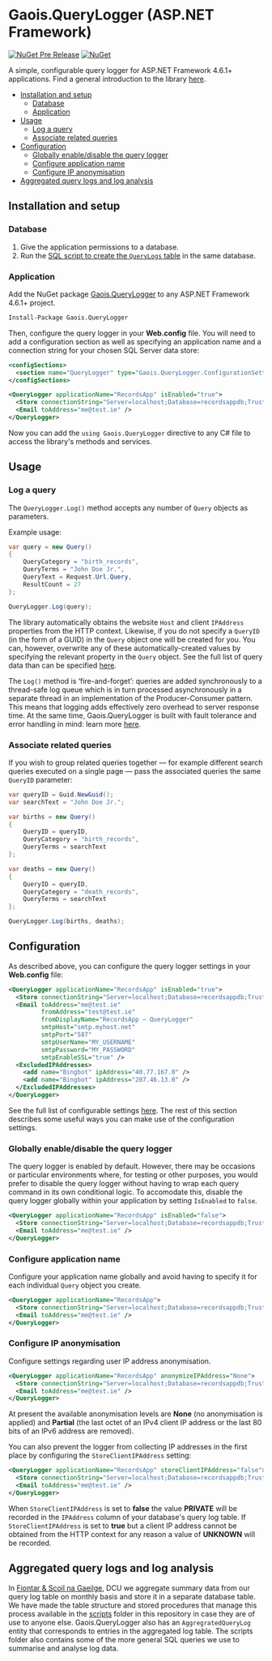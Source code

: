 # Gaois.QueryLogger (ASP.NET Framework)

[![NuGet Pre Release](https://img.shields.io/nuget/vpre/Gaois.QueryLogger.svg)](https://www.nuget.org/packages/Gaois.QueryLogger/)
[![NuGet](https://img.shields.io/nuget/dt/Gaois.QueryLogger.svg)](https://www.nuget.org/packages/Gaois.QueryLogger/)

A simple, configurable query logger for ASP.NET Framework 4.6.1+ applications. Find a general introduction to the library [here](https://github.com/gaois/Gaois.QueryLogger).

- [Installation and setup](#installation-and-setup)
  - [Database](#database)
  - [Application](#application)
- [Usage](#usage)
  - [Log a query](#log-a-query)
  - [Associate related queries](#associate-related-queries)
- [Configuration](#configuration)
  - [Globally enable/disable the query logger](#globally-enabledisable-the-query-logger)
  - [Configure application name](#configure-application-name)
  - [Configure IP anonymisation](#configure-ip-anonymisation)
- [Aggregated query logs and log analysis](#aggregated-query-logs-and-log-analysis)

## Installation and setup

### Database

1. Give the application permissions to a database.
2. Run the [SQL script to create the `QueryLogs` table](https://github.com/gaois/Gaois.QueryLogger/tree/master/scripts) in the same database.

### Application

Add the NuGet package [Gaois.QueryLogger](https://www.nuget.org/packages/Gaois.QueryLogger/) to any ASP.NET Framework 4.6.1+ project.

```cmd
Install-Package Gaois.QueryLogger
```

Then, configure the query logger in your **Web.config** file. You will need to add a configuration section as well as specifying an application name and a connection string for your chosen SQL Server data store:

```xml
<configSections>
  <section name="QueryLogger" type="Gaois.QueryLogger.ConfigurationSettings, Gaois.QueryLogger" />
</configSections>
```
```xml
<QueryLogger applicationName="RecordsApp" isEnabled="true">
  <Store connectionString="Server=localhost;Database=recordsappdb;Trusted_Connection=True;" />
  <Email toAddress="me@test.ie" />
</QueryLogger>
```

Now you can add the `using Gaois.QueryLogger` directive to any C# file to access the library's methods and services.

## Usage

### Log a query

The `QueryLogger.Log()` method accepts any number of `Query` objects as parameters.

Example usage:

```csharp
var query = new Query()
{
    QueryCategory = "birth_records",
    QueryTerms = "John Doe Jr.",
    QueryText = Request.Url.Query,
    ResultCount = 27
};

QueryLogger.Log(query);
```

The library automatically obtains the website `Host` and client `IPAddress` properties from the HTTP context. Likewise, if you do not specify a `QueryID` (in the form of a GUID) in the `Query` object one will be created for you. You can, however, overwrite any of these automatically-created values by specifying the relevant property in the `Query` object. See the full list of query data than can be specified [here](https://github.com/gaois/Gaois.QueryLogger/blob/master/docs/LOGDATA.md).

The `Log()` method is ‘fire-and-forget’: queries are added synchronously to a thread-safe log queue which is in turn processed asynchronously in a separate thread in an implementation of the Producer-Consumer pattern. This means that logging adds effectively zero overhead to server response time. At the same time, Gaois.QueryLogger is built with fault tolerance and error handling in mind: learn more [here](./FAULTTOLERANCE.md).

### Associate related queries

If you wish to group related queries together — for example different search queries executed on a single page — pass the associated queries the same `QueryID` parameter:

```csharp
var queryID = Guid.NewGuid();
var searchText = "John Doe Jr.";

var births = new Query()
{
    QueryID = queryID,
    QueryCategory = "birth_records",
    QueryTerms = searchText
};

var deaths = new Query()
{
    QueryID = queryID,
    QueryCategory = "death_records",
    QueryTerms = searchText
};

QueryLogger.Log(births, deaths);
```

## Configuration

As described above, you can configure the query logger settings in your **Web.config** file:

```xml
<QueryLogger applicationName="RecordsApp" isEnabled="true">
  <Store connectionString="Server=localhost;Database=recordsappdb;Trusted_Connection=True;" />
  <Email toAddress="me@test.ie"
         fromAddress="test@test.ie"
         fromDisplayName="RecordsApp — QueryLogger"
         smtpHost="smtp.myhost.net"
         smtpPort="587"
         smtpUserName="MY_USERNAME"
         smtpPassword="MY_PASSWORD"
         smtpEnableSSL="true" />
  <ExcludedIPAddresses>
    <add name="Bingbot" ipAddress="40.77.167.0" />
    <add name="Bingbot" ipAddress="207.46.13.0" />
  </ExcludedIPAddresses>
</QueryLogger>
```

See the full list of configurable settings [here](https://github.com/gaois/Gaois.QueryLogger/blob/master/docs/CONFIGURATION.md). The rest of this section describes some useful ways you can make use of the configuration settings.

### Globally enable/disable the query logger

The query logger is enabled by default. However, there may be occasions or particular environments where, for testing or other purposes, you would prefer to disable the query logger without having to wrap each query command in its own conditional logic. To accomodate this, disable the query logger globally within your application by setting `IsEnabled` to `false`.

```xml
<QueryLogger applicationName="RecordsApp" isEnabled="false">
  <Store connectionString="Server=localhost;Database=recordsappdb;Trusted_Connection=True;" />
  <Email toAddress="me@test.ie" />
</QueryLogger>
```

### Configure application name

Configure your application name globally and avoid having to specify it for each individual `Query` object you create.

```xml
<QueryLogger applicationName="RecordsApp">
  <Store connectionString="Server=localhost;Database=recordsappdb;Trusted_Connection=True;" />
  <Email toAddress="me@test.ie" />
</QueryLogger>
```

### Configure IP anonymisation

Configure settings regarding user IP address anonymisation.

```xml
<QueryLogger applicationName="RecordsApp" anonymizeIPAddress="None">
  <Store connectionString="Server=localhost;Database=recordsappdb;Trusted_Connection=True;" />
  <Email toAddress="me@test.ie" />
</QueryLogger>
```

At present the available anonymisation levels are **None** (no anonymisation is applied) and **Partial** (the last octet of an IPv4 client IP address or the last 80 bits of an IPv6 address are removed).

You can also prevent the logger from collecting IP addresses in the first place by configuring the `StoreClientIPAddress` setting:

```xml
<QueryLogger applicationName="RecordsApp" storeClientIPAddress="false">
  <Store connectionString="Server=localhost;Database=recordsappdb;Trusted_Connection=True;" />
  <Email toAddress="me@test.ie" />
</QueryLogger>
```

When `StoreClientIPAddress` is set to **false** the value **PRIVATE** will be recorded in the `IPAddress` column of your database's query log table. If `StoreClientIPAddress` is set to **true** but a client IP address cannot be obtained from the HTTP context for any reason a value of **UNKNOWN** will be recorded.

## Aggregated query logs and log analysis

In [Fiontar & Scoil na Gaeilge](https://www.gaois.ie), DCU we aggregate summary data from our query log table on monthly basis and store it in a separate database table. We have made the table structure and stored procedures that manage this process available in the [scripts](https://github.com/gaois/Gaois.QueryLogger/tree/master/scripts) folder in this repository in case they are of use to anyone else. Gaois.QueryLogger also has an `AggregratedQueryLog` entity that corresponds to entries in the aggregated log table. The scripts folder also contains some of the more general SQL queries we use to summarise and analyse log data.